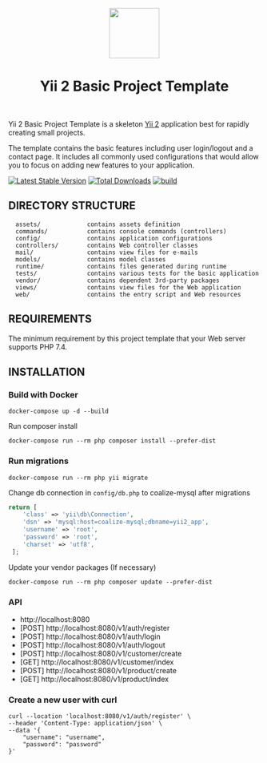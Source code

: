 <p align="center">
    <a href="https://github.com/yiisoft" target="_blank">
        <img src="https://avatars0.githubusercontent.com/u/993323" height="100px">
    </a>
    <h1 align="center">Yii 2 Basic Project Template</h1>
    <br>
</p>

Yii 2 Basic Project Template is a skeleton [Yii 2](https://www.yiiframework.com/) application best for
rapidly creating small projects.

The template contains the basic features including user login/logout and a contact page.
It includes all commonly used configurations that would allow you to focus on adding new
features to your application.

[![Latest Stable Version](https://img.shields.io/packagist/v/yiisoft/yii2-app-basic.svg)](https://packagist.org/packages/yiisoft/yii2-app-basic)
[![Total Downloads](https://img.shields.io/packagist/dt/yiisoft/yii2-app-basic.svg)](https://packagist.org/packages/yiisoft/yii2-app-basic)
[![build](https://github.com/yiisoft/yii2-app-basic/workflows/build/badge.svg)](https://github.com/yiisoft/yii2-app-basic/actions?query=workflow%3Abuild)

DIRECTORY STRUCTURE
-------------------

      assets/             contains assets definition
      commands/           contains console commands (controllers)
      config/             contains application configurations
      controllers/        contains Web controller classes
      mail/               contains view files for e-mails
      models/             contains model classes
      runtime/            contains files generated during runtime
      tests/              contains various tests for the basic application
      vendor/             contains dependent 3rd-party packages
      views/              contains view files for the Web application
      web/                contains the entry script and Web resources



REQUIREMENTS
------------

The minimum requirement by this project template that your Web server supports PHP 7.4.

INSTALLATION
------------

### Build with Docker

~~~
docker-compose up -d --build
~~~

Run composer install

~~~
docker-compose run --rm php composer install --prefer-dist
~~~

### Run migrations

~~~
docker-compose run --rm php yii migrate
~~~

Change db connection in `config/db.php` to coalize-mysql after migrations

```php
return [
    'class' => 'yii\db\Connection',
    'dsn' => 'mysql:host=coalize-mysql;dbname=yii2_app',
    'username' => 'root',
    'password' => 'root',
    'charset' => 'utf8',
 ];
```

Update your vendor packages (If necessary)

~~~
docker-compose run --rm php composer update --prefer-dist
~~~

### API

- http://localhost:8080
- [POST] http://localhost:8080/v1/auth/register
- [POST] http://localhost:8080/v1/auth/login
- [POST] http://localhost:8080/v1/auth/logout
- [POST] http://localhost:8080/v1/customer/create
- [GET] http://localhost:8080/v1/customer/index
- [POST] http://localhost:8080/v1/product/create
- [GET] http://localhost:8080/v1/product/index

### Create a new user with curl

```curl
curl --location 'localhost:8080/v1/auth/register' \
--header 'Content-Type: application/json' \
--data '{
    "username": "username",
    "password": "password"
}'
```